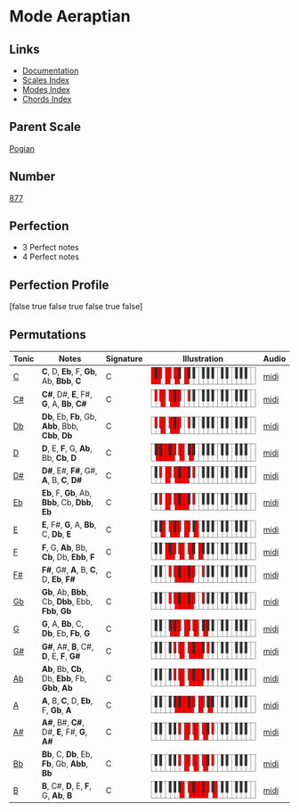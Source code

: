 # Mode Aeraptian

## Links

- [Documentation](index.md)
- [Scales Index](Scales.md)
- [Modes Index](Modes.md)
- [Chords Index](Chords.md)

## Parent Scale

[Pogian](ScalePogian.md)

## Number

[877](https://ianring.com/musictheory/scales/877)

## Perfection

- 3 Perfect notes
- 4 Perfect notes

## Perfection Profile

[false true false true false true false]

## Permutations

| Tonic | Notes | Signature | Illustration | Audio |
|-------|-------|-----------|--------------|-------|
| [C](ModeCNaturalAeraptian.md) | **C**, D, **Eb**, F, **Gb**, Ab, **Bbb**, **C** | C | ![CNaturalAeraptian](ModeCNaturalAeraptian.png) | [midi](https://github.com/edipermadi/music/blob/main/docs/ModeCNaturalAeraptian.mid?raw=true) |
| [C#](ModeCSharpAeraptian.md) | **C#**, D#, **E**, F#, **G**, A, **Bb**, **C#** | C | ![CSharpAeraptian](ModeCSharpAeraptian.png) | [midi](https://github.com/edipermadi/music/blob/main/docs/ModeCSharpAeraptian.mid?raw=true) |
| [Db](ModeDFlatAeraptian.md) | **Db**, Eb, **Fb**, Gb, **Abb**, Bbb, **Cbb**, **Db** | C | ![DFlatAeraptian](ModeDFlatAeraptian.png) | [midi](https://github.com/edipermadi/music/blob/main/docs/ModeDFlatAeraptian.mid?raw=true) |
| [D](ModeDNaturalAeraptian.md) | **D**, E, **F**, G, **Ab**, Bb, **Cb**, **D** | C | ![DNaturalAeraptian](ModeDNaturalAeraptian.png) | [midi](https://github.com/edipermadi/music/blob/main/docs/ModeDNaturalAeraptian.mid?raw=true) |
| [D#](ModeDSharpAeraptian.md) | **D#**, E#, **F#**, G#, **A**, B, **C**, **D#** | C | ![DSharpAeraptian](ModeDSharpAeraptian.png) | [midi](https://github.com/edipermadi/music/blob/main/docs/ModeDSharpAeraptian.mid?raw=true) |
| [Eb](ModeEFlatAeraptian.md) | **Eb**, F, **Gb**, Ab, **Bbb**, Cb, **Dbb**, **Eb** | C | ![EFlatAeraptian](ModeEFlatAeraptian.png) | [midi](https://github.com/edipermadi/music/blob/main/docs/ModeEFlatAeraptian.mid?raw=true) |
| [E](ModeENaturalAeraptian.md) | **E**, F#, **G**, A, **Bb**, C, **Db**, **E** | C | ![ENaturalAeraptian](ModeENaturalAeraptian.png) | [midi](https://github.com/edipermadi/music/blob/main/docs/ModeENaturalAeraptian.mid?raw=true) |
| [F](ModeFNaturalAeraptian.md) | **F**, G, **Ab**, Bb, **Cb**, Db, **Ebb**, **F** | C | ![FNaturalAeraptian](ModeFNaturalAeraptian.png) | [midi](https://github.com/edipermadi/music/blob/main/docs/ModeFNaturalAeraptian.mid?raw=true) |
| [F#](ModeFSharpAeraptian.md) | **F#**, G#, **A**, B, **C**, D, **Eb**, **F#** | C | ![FSharpAeraptian](ModeFSharpAeraptian.png) | [midi](https://github.com/edipermadi/music/blob/main/docs/ModeFSharpAeraptian.mid?raw=true) |
| [Gb](ModeGFlatAeraptian.md) | **Gb**, Ab, **Bbb**, Cb, **Dbb**, Ebb, **Fbb**, **Gb** | C | ![GFlatAeraptian](ModeGFlatAeraptian.png) | [midi](https://github.com/edipermadi/music/blob/main/docs/ModeGFlatAeraptian.mid?raw=true) |
| [G](ModeGNaturalAeraptian.md) | **G**, A, **Bb**, C, **Db**, Eb, **Fb**, **G** | C | ![GNaturalAeraptian](ModeGNaturalAeraptian.png) | [midi](https://github.com/edipermadi/music/blob/main/docs/ModeGNaturalAeraptian.mid?raw=true) |
| [G#](ModeGSharpAeraptian.md) | **G#**, A#, **B**, C#, **D**, E, **F**, **G#** | C | ![GSharpAeraptian](ModeGSharpAeraptian.png) | [midi](https://github.com/edipermadi/music/blob/main/docs/ModeGSharpAeraptian.mid?raw=true) |
| [Ab](ModeAFlatAeraptian.md) | **Ab**, Bb, **Cb**, Db, **Ebb**, Fb, **Gbb**, **Ab** | C | ![AFlatAeraptian](ModeAFlatAeraptian.png) | [midi](https://github.com/edipermadi/music/blob/main/docs/ModeAFlatAeraptian.mid?raw=true) |
| [A](ModeANaturalAeraptian.md) | **A**, B, **C**, D, **Eb**, F, **Gb**, **A** | C | ![ANaturalAeraptian](ModeANaturalAeraptian.png) | [midi](https://github.com/edipermadi/music/blob/main/docs/ModeANaturalAeraptian.mid?raw=true) |
| [A#](ModeASharpAeraptian.md) | **A#**, B#, **C#**, D#, **E**, F#, **G**, **A#** | C | ![ASharpAeraptian](ModeASharpAeraptian.png) | [midi](https://github.com/edipermadi/music/blob/main/docs/ModeASharpAeraptian.mid?raw=true) |
| [Bb](ModeBFlatAeraptian.md) | **Bb**, C, **Db**, Eb, **Fb**, Gb, **Abb**, **Bb** | C | ![BFlatAeraptian](ModeBFlatAeraptian.png) | [midi](https://github.com/edipermadi/music/blob/main/docs/ModeBFlatAeraptian.mid?raw=true) |
| [B](ModeBNaturalAeraptian.md) | **B**, C#, **D**, E, **F**, G, **Ab**, **B** | C | ![BNaturalAeraptian](ModeBNaturalAeraptian.png) | [midi](https://github.com/edipermadi/music/blob/main/docs/ModeBNaturalAeraptian.mid?raw=true) |
